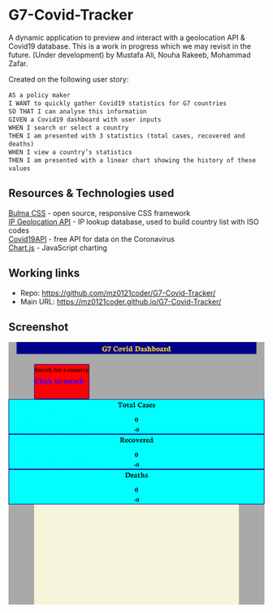 # G7-Covid-Tracker

A dynamic application to preview and interact with a geolocation API & Covid19 database.
This is a work in progress which we may revisit in the future. 
(Under development) by Mustafa Ali, Nouha Rakeeb, Mohammad Zafar. 

Created on the following user story:

```
AS a policy maker
I WANT to quickly gather Covid19 statistics for G7 countries
SO THAT I can analyse this information 
GIVEN a Covid19 dashboard with user inputs
WHEN I search or select a country 
THEN I am presented with 3 statistics (total cases, recovered and deaths) 
WHEN I view a country’s statistics
THEN I am presented with a linear chart showing the history of these values

```

## Resources & Technologies used  

[Bulma CSS](https://bulma.io/) - open source, responsive CSS framework  
[IP Geolocation API](https://ipgeolocation.io/) - IP lookup database, used to build country list with ISO codes  
[Covid19API](https://covid19api.com/) - free API for data on the Coronavirus  
[Chart.js](https://www.chartjs.org/) - JavaScript charting

## Working links 
* Repo: https://github.com/mz0121coder/G7-Covid-Tracker/
* Main URL: https://mz0121coder.github.io/G7-Covid-Tracker/

## Screenshot
![G7-Covid-Tracker-screenshot](assets/G7-Covid-Tracker-Screenshot.png)